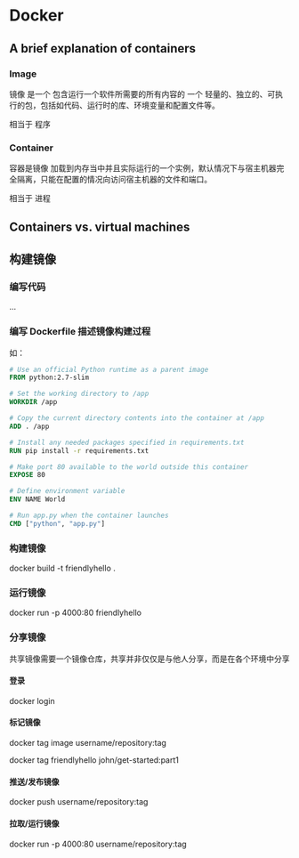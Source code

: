 # Docker

## A brief explanation of containers

### Image

镜像 是一个 包含运行一个软件所需要的所有内容的 一个 轻量的、独立的、可执行的包，包括如代码、运行时的库、环境变量和配置文件等。

相当于 程序

### Container

容器是镜像 加载到内存当中并且实际运行的一个实例，默认情况下与宿主机器完全隔离，只能在配置的情况向访问宿主机器的文件和端口。

相当于 进程


## Containers vs. virtual machines

## 构建镜像

### 编写代码

...

### 编写 Dockerfile 描述镜像构建过程

如：
```Dockerfile
# Use an official Python runtime as a parent image
FROM python:2.7-slim

# Set the working directory to /app
WORKDIR /app

# Copy the current directory contents into the container at /app
ADD . /app

# Install any needed packages specified in requirements.txt
RUN pip install -r requirements.txt

# Make port 80 available to the world outside this container
EXPOSE 80

# Define environment variable
ENV NAME World

# Run app.py when the container launches
CMD ["python", "app.py"]
```

### 构建镜像

docker build -t friendlyhello .


### 运行镜像 

docker run -p 4000:80 friendlyhello


### 分享镜像

共享镜像需要一个镜像仓库，共享并非仅仅是与他人分享，而是在各个环境中分享

#### 登录

docker login

#### 标记镜像

docker tag image username/repository:tag

docker tag friendlyhello john/get-started:part1

#### 推送/发布镜像

docker push username/repository:tag

#### 拉取/运行镜像

docker run -p 4000:80 username/repository:tag


